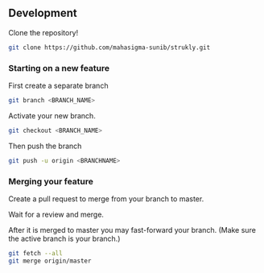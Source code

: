 ## Development

Clone the repository!

```sh
git clone https://github.com/mahasigma-sunib/strukly.git
```

### Starting on a new feature

First create a separate branch

```sh
git branch <BRANCH_NAME>
```

Activate your new branch.

```sh
git checkout <BRANCH_NAME>
```

Then push the branch

```sh
git push -u origin <BRANCHNAME>
```

### Merging your feature

Create a pull request to merge from your branch to master.

Wait for a review and merge.

After it is merged to master you may fast-forward your branch. (Make sure the active branch is your branch.)

```sh
git fetch --all
git merge origin/master 
```
